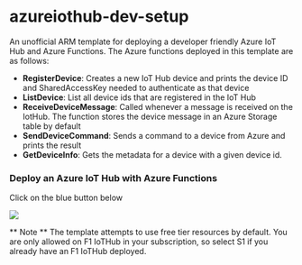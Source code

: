 # azureiothub-dev-setup
An unofficial ARM template for deploying a developer friendly Azure IoT Hub and Azure Functions.  The Azure functions deployed in this
template are as follows:
  - **RegisterDevice**: Creates a new IoT Hub device and prints the device ID and SharedAccessKey needed to authenticate as that device
  - **ListDevice**: List all device ids that are registered in the IoT Hub
  - **ReceiveDeviceMessage**: Called whenever a message is received on the IotHub.  The function stores the device message in an Azure Storage table by default
  - **SendDeviceCommand**: Sends a command to a device from Azure and prints the result
  - **GetDeviceInfo**: Gets the metadata for a device with a given device id.

### Deploy an Azure IoT Hub with Azure Functions ###

Click on the blue button below

<a href="https://azuredeploy.net/" target="_blank">
    <img src="http://azuredeploy.net/deploybutton.png"/>
</a>

** Note ** The template attempts to use free tier resources by default.  You are only allowed on F1 IoTHub in your subscription, so select S1 if you already have an F1 IoTHub deployed.

